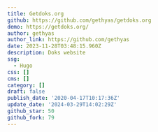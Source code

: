 ```yaml
---
title: Getdoks.org
github: https://github.com/gethyas/getdoks.org
demo: https://getdoks.org/
author: gethyas
author_link: https://github.com/gethyas
date: 2023-11-28T03:48:15.960Z
description: Doks website
ssg:
  - Hugo
css: []
cms: []
category: []
draft: false
publish_date: '2020-04-17T10:17:36Z'
update_date: '2024-03-29T14:02:29Z'
github_star: 50
github_fork: 79
---
```

